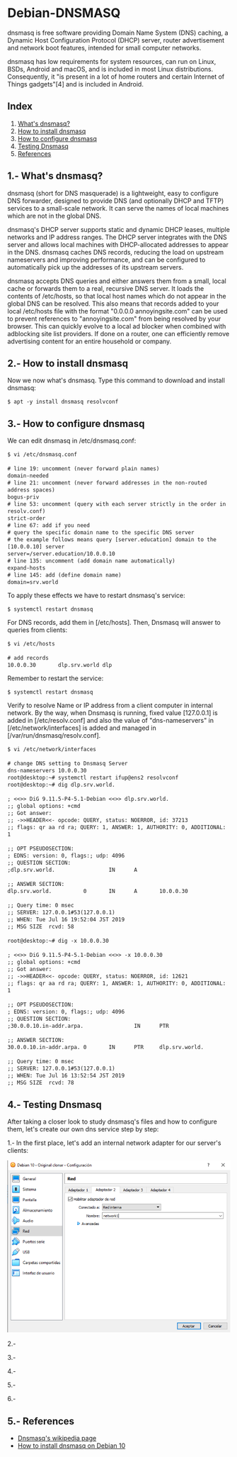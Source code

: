 # Debian-DNSMASQ

dnsmasq is free software providing Domain Name System (DNS) caching, a Dynamic Host Configuration Protocol (DHCP) server, router advertisement and network boot features, intended for small computer networks.

dnsmasq has low requirements for system resources, can run on Linux, BSDs, Android and macOS, and is included in most Linux distributions. Consequently, it "is present in a lot of home routers and certain Internet of Things gadgets"[4] and is included in Android.

## Index

1. [What's dnsmasq?](#what)
2. [How to install dnsmasq](#install)
3. [How to configure dnsmasq](#config)
4. [Testing Dnsmasq](#test)
5. [References](#references)

<a name="what"></a>
## 1.- What's dnsmasq?
dnsmasq (short for DNS masquerade) is a lightweight, easy to configure DNS forwarder, designed to provide DNS (and optionally DHCP and TFTP) services to a small-scale network. It can serve the names of local machines which are not in the global DNS.

dnsmasq's DHCP server supports static and dynamic DHCP leases, multiple networks and IP address ranges. The DHCP server integrates with the DNS server and allows local machines with DHCP-allocated addresses to appear in the DNS. dnsmasq caches DNS records, reducing the load on upstream nameservers and improving performance, and can be configured to automatically pick up the addresses of its upstream servers.

dnsmasq accepts DNS queries and either answers them from a small, local cache or forwards them to a real, recursive DNS server. It loads the contents of /etc/hosts, so that local host names which do not appear in the global DNS can be resolved. This also means that records added to your local /etc/hosts file with the format "0.0.0.0 annoyingsite.com" can be used to prevent references to "annoyingsite.com" from being resolved by your browser. This can quickly evolve to a local ad blocker when combined with adblocking site list providers. If done on a router, one can efficiently remove advertising content for an entire household or company.

<a name="install"></a>
## 2.- How to install dnsmasq
Now we now what's dnsmasq. Type this command to download and install dnsmasq:

```
$ apt -y install dnsmasq resolvconf
```

<a name="config"></a>
## 3.- How to configure dnsmasq
We can edit dnsmasq in /etc/dnsmasq.conf:

```
$ vi /etc/dnsmasq.conf

# line 19: uncomment (never forward plain names)
domain-needed
# line 21: uncomment (never forward addresses in the non-routed address spaces)
bogus-priv
# line 53: uncomment (query with each server strictly in the order in resolv.conf)
strict-order
# line 67: add if you need
# query the specific domain name to the specific DNS server
# the example follows means query [server.education] domain to the [10.0.0.10] server
server=/server.education/10.0.0.10
# line 135: uncomment (add domain name automatically)
expand-hosts
# line 145: add (define domain name)
domain=srv.world
```

To apply these effects we have to restart dnsmasq's service:

```
$ systemctl restart dnsmasq
```

For DNS records, add them in [/etc/hosts]. Then, Dnsmasq will answer to queries from clients:

```
$ vi /etc/hosts

# add records
10.0.0.30       dlp.srv.world dlp
```

Remember to restart the service:

```
$ systemctl restart dnsmasq
```

Verify to resolve Name or IP address from a client computer in internal network. By the way, when Dnsmasq is running, fixed value [127.0.0.1] is added in [/etc/resolv.conf] and also the value of "dns-nameservers" in [/etc/network/interfaces] is added and managed in [/var/run/dnsmasq/resolv.conf].

```
$ vi /etc/network/interfaces

# change DNS setting to Dnsmasq Server
dns-nameservers 10.0.0.30
root@desktop:~# systemctl restart ifup@ens2 resolvconf
root@desktop:~# dig dlp.srv.world.

; <<>> DiG 9.11.5-P4-5.1-Debian <<>> dlp.srv.world.
;; global options: +cmd
;; Got answer:
;; ->>HEADER<<- opcode: QUERY, status: NOERROR, id: 37213
;; flags: qr aa rd ra; QUERY: 1, ANSWER: 1, AUTHORITY: 0, ADDITIONAL: 1

;; OPT PSEUDOSECTION:
; EDNS: version: 0, flags:; udp: 4096
;; QUESTION SECTION:
;dlp.srv.world.                 IN      A

;; ANSWER SECTION:
dlp.srv.world.          0       IN      A       10.0.0.30

;; Query time: 0 msec
;; SERVER: 127.0.0.1#53(127.0.0.1)
;; WHEN: Tue Jul 16 19:52:04 JST 2019
;; MSG SIZE  rcvd: 58

root@desktop:~# dig -x 10.0.0.30

; <<>> DiG 9.11.5-P4-5.1-Debian <<>> -x 10.0.0.30
;; global options: +cmd
;; Got answer:
;; ->>HEADER<<- opcode: QUERY, status: NOERROR, id: 12621
;; flags: qr aa rd ra; QUERY: 1, ANSWER: 1, AUTHORITY: 0, ADDITIONAL: 1

;; OPT PSEUDOSECTION:
; EDNS: version: 0, flags:; udp: 4096
;; QUESTION SECTION:
;30.0.0.10.in-addr.arpa.                IN      PTR

;; ANSWER SECTION:
30.0.0.10.in-addr.arpa. 0       IN      PTR     dlp.srv.world.

;; Query time: 0 msec
;; SERVER: 127.0.0.1#53(127.0.0.1)
;; WHEN: Tue Jul 16 13:52:54 JST 2019
;; MSG SIZE  rcvd: 78
```
<a name="test"></a>
## 4.- Testing Dnsmasq
After taking a closer look to study dnsmasq's files and how to configure them, let's create our own dns service step by step:

1.- In the first place, let's add an internal network adapter for our server's clients:

![/images/1.png](/images/1.png)

2.-



3.-



4.-



5.-



6.-

<a name="references"></a>
## 5.- References
- [Dnsmasq's wikipedia page](https://en.wikipedia.org/)
- [How to install dnsmasq on Debian 10](https://www.server-world.info/en/note?os=Debian_10&p=dnsmasq&f=1)
